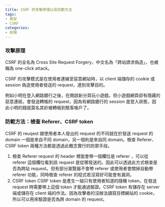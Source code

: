 ```yaml
---
title: CSRF 的攻擊原理以及防範方法
tags:
- 資安
- CSRF
categories:
- 前端
---
```

### 攻擊原理
CSRF 的全名為 Cross Site Request Forgery，中文名為「跨站請求偽造」，也被稱為 one-click attack。

CSRF 的攻擊模式是在使用者連線至惡意網站時，以 client 端儲存的 cookie 或 session 偽造使用者發送的 request，達到攻擊目的。

例如小明在登入網路銀行之後，在開啟新分頁玩小遊戲，但小遊戲網頁卻有隱藏的惡意連結，會發送轉帳的 request，因為有網路銀行的 session 是登入狀態，因此小明的錢就莫名其妙被轉帳到駭客帳戶了。

### 防範方法：檢查 Referer、CSRF token
CSRF 的 reuqest 跟使用者本人發出的 request 的不同就在於發送 request 的 domain 一個是來自不同 domain，另一個則是來自同 domain。檢查 Referer、CSRF token 兩種方法都是透過此概念實行的防禦手段。
1. 檢查 Referer
   request 的 header 裡面會帶一個欄位是 referer ，可以從 referer 這個欄位看到該 request 是從哪發送的。因此可以透過此方式檢查是否為跨站 request。但有部分瀏覽器不會帶 referer 或使用者會關掉自動帶 referer 功能，同時檢查 referer 的程式若沒寫好可能會有漏洞。
2. CSRF token
   CSRF token 是產生一組只有使用者知道的隨機 token，在發送 request 時需要帶上這個 token 才能通過驗證。CSRF token 有儲存在 server 端或儲存在 client 端的作法。因為攻擊者的沒辦法讀寫目標網站的 cookie，所以可以用來驗證是否為跨 domain 的 request。